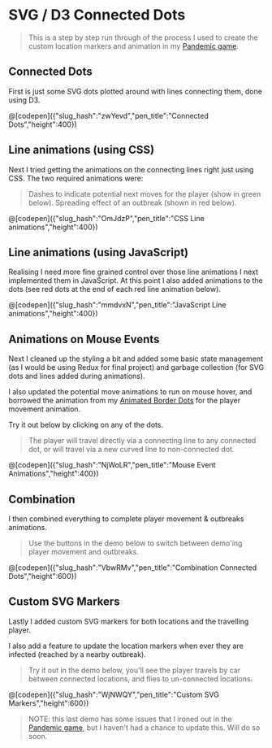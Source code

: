 SVG / D3 Connected Dots
=======================

> This is a step by step run through of the process I used to create the custom location markers and animation in my [Pandemic game](data/content/md/pandemic-game).

Connected Dots
--------------

First is just some SVG dots plotted around with lines connecting them, done using D3.

@[codepen]({"slug_hash":"zwYevd","pen_title":"Connected Dots","height":400})

Line animations (using CSS)
---------------------------

Next I tried getting the animations on the connecting lines right just using CSS.
The two required animations were:

> Dashes to indicate potential next moves for the player (show in green below).
> Spreading effect of an outbreak (shown in red below).

@[codepen]({"slug_hash":"OmJdzP","pen_title":"CSS Line animations","height":400})

Line animations (using JavaScript)
----------------------------------

Realising I need more fine grained control over those line animations I next implemented them in JavaScript.
At this point I also added animations to the dots (see red dots at the end of each red line animation below).

@[codepen]({"slug_hash":"mmdvxN","pen_title":"JavaScript Line animations","height":400})

Animations on Mouse Events
--------------------------

Next I cleaned up the styling a bit and added some basic state management (as I would be using Redux for final project) and garbage collection (for SVG dots and lines added during animations).

I also updated the potential move animations to run on mouse hover, and borrowed the animation from my [Animated Border Dots](data/content/md/animated-border-dots) for the player movement animation.

Try it out below by clicking on any of the dots.

> The player will travel directly via a connecting line to any connected dot,
> or will travel via a new curved line to non-connected dot.

@[codepen]({"slug_hash":"NjWoLR","pen_title":"Mouse Event Animations","height":400})

Combination
-----------

I then combined everything to complete player movement & outbreaks animations.

> Use the buttons in the demo below to switch between demo'ing player movement and outbreaks.

@[codepen]({"slug_hash":"VbwRMv","pen_title":"Combination Connected Dots","height":600})

Custom SVG Markers
------------------

Lastly I added custom SVG markers for both locations and the travelling player.

I also add a feature to update the location markers when ever they are infected (reached by a nearby outbreak).

> Try it out in the demo below, you'll see the player travels by car between connected locations, and flies to un-connected locations.

@[codepen]({"slug_hash":"WjNWQY","pen_title":"Custom SVG Markers","height":600})

> NOTE: this last demo has some issues that I ironed out in the [Pandemic game](data/content/md/pandemic-game), but I haven't had a chance to update this. Will do so soon.
